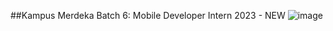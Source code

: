 ##Kampus Merdeka Batch 6: Mobile Developer Intern 2023 - NEW
![image](https://github.com/firdausmuh/SuitmediaApp/assets/106572161/81eeeae5-4596-4992-a7ad-719fb3319e0a)
